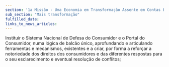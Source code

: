 ```yaml
---
section: '1a Missão - Uma Economia em Transformação Assente em Contas Equilibradas'
sub_section: "Mais transformação"
fulfilled_date:
links_to_news_articles:
---
```


Instituir o Sistema Nacional de Defesa do Consumidor e o Portal do Consumidor, numa lógica de balcão único, aprofundando e articulando ferramentas e mecanismos, existentes e a criar, por forma a reforçar a notoriedade dos direitos dos consumidores e das diferentes respostas para o seu esclarecimento e eventual resolução de conflitos;